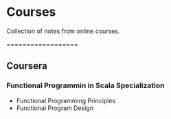 # Courses
Collection of notes from online courses.

==================
## Coursera
### Functional Programmin in Scala Specialization
* Functional Programming Principles
* Functional Program Design 

